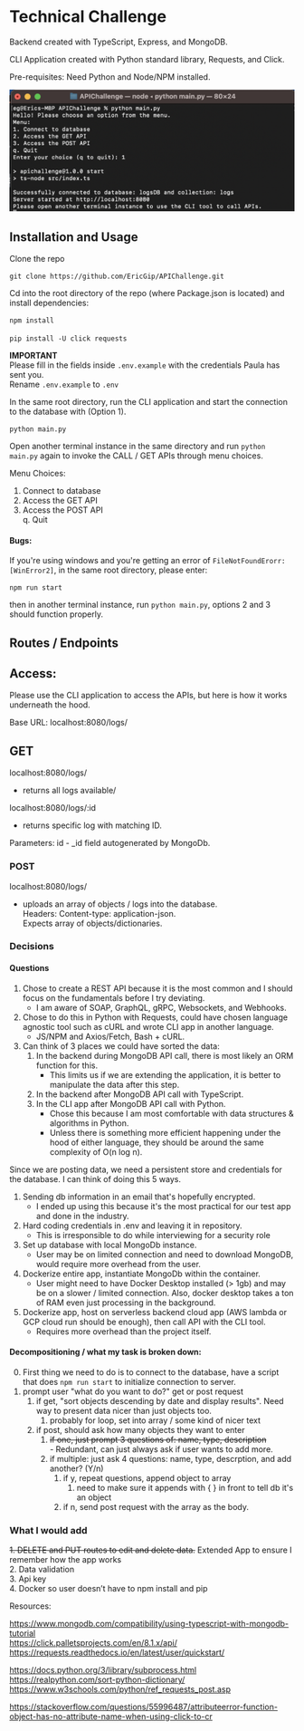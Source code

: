 # Technical Challenge

Backend created with TypeScript, Express, and MongoDB. 

CLI Application created with Python standard library, Requests, and Click.

Pre-requisites: Need Python and Node/NPM installed.

![Alt text](media/Example.png)

## Installation and Usage

Clone the repo

```
git clone https://github.com/EricGip/APIChallenge.git
```

Cd into the root directory of the repo (where Package.json is located) and install dependencies:

```
npm install

pip install -U click requests
```

**IMPORTANT**  
Please fill in the fields inside `.env.example` with the credentials Paula has sent you.  
Rename `.env.example` to `.env`

In the same root directory, run the CLI application and start the connection to the database with (Option 1).  

```
python main.py 
```

Open another terminal instance in the same directory and run `python main.py` again to invoke the CALL / GET APIs through menu choices. 

Menu Choices:
   1. Connect to database  
   2. Access the GET API  
   3. Access the POST API  
   q. Quit  

#### Bugs: 
If you're using windows and you're getting an error of `FileNotFoundErorr: [WinError2]`, in the same root directory, please enter:

```
npm run start
```

then in another terminal instance, run `python main.py`, options 2 and 3 should function properly.

## Routes / Endpoints

## Access: 

Please use the CLI application to access the APIs, but here is how it works underneath the hood.

Base URL: localhost:8080/logs/ 

## GET

localhost:8080/logs/
   * returns all logs available/

localhost:8080/logs/:id
   * returns specific log with matching ID.

Parameters: 
id - _id field autogenerated by MongoDb.

### POST

localhost:8080/logs/  
   * uploads an array of objects / logs into the database.  
Headers: Content-type: application-json.    
Expects array of objects/dictionaries.  
  
### Decisions

#### Questions

1. Chose to create a REST API because it is the most common and I should focus on the fundamentals before I try deviating.  
   - I am aware of SOAP, GraphQL, gRPC, Websockets, and Webhooks.  
2. Chose to do this in Python with Requests, could have chosen language agnostic tool such as cURL and wrote CLI app in another language.  
   - JS/NPM and Axios/Fetch, Bash + cURL.
3. Can think of 3 places we could have sorted the data:
   1. In the backend during MongoDB API call, there is most likely an ORM function for this. 
      - This limits us if we are extending the application, it is better to manipulate the data after this step.
   2. In the backend after MongoDB API call with TypeScript.
   3. In the CLI app after MongoDB API call with Python.  
      - Chose this because I am most comfortable with data structures & algorithms in Python.  
      - Unless there is something more efficient happening under the hood of either language, they should be around the same complexity of O(n log n).  


Since we are posting data, we need a persistent store and credentials for the database. I can think of doing this 5 ways. 

1. Sending db information in an email that's hopefully encrypted.  
   - I ended up using this because it's the most practical for our test app and done in the industry.
2. Hard coding credentials in .env and leaving it in repository. 
   - This is irresponsible to do while interviewing for a security role
3. Set up database with local MongoDb instance.
   - User may be on limited connection and need to download MongoDB, would require more overhead from the user.
4. Dockerize entire app, instantiate MongoDb within the container. 
   - User might need to have Docker Desktop installed (> 1gb) and may be on a slower / limited connection. Also, docker desktop takes a ton of RAM even just processing in the background.  
5. Dockerize app, host on serverless backend cloud app (AWS lambda or GCP cloud run should be enough), then call API with the CLI tool.
   - Requires more overhead than the project itself.


#### Decompositioning / what my task is broken down: 

0. First thing we need to do is to connect to the database, have a script that does `npm run start` to initialize connection to server.
1. prompt user "what do you want to do?" get or post request
	1. if get, "sort objects descending by date and display results". Need way to present data nicer than just objects too.
		1. probably for loop, set into array / some kind of nicer text
	2. if post, should ask how many objects they want to enter   
		1. ~~if one, just prompt 3 questions of: name, type, description~~  
                     - Redundant, can just always ask if user wants to add more. 
		3. if multiple: just ask 4 questions: name, type, descrption, and add another? (Y/n)  
			1. if y, repeat questions, append object to array  
				1. need to make sure it appends with { } in front to tell db it's an object  
			2. if n, send post request with the array as the body.





### What I would add 
~~1. DELETE and PUT routes to edit and delete data.~~ Extended App to ensure I remember how the app works  
2. Data validation  
3. Api key  
4. Docker so user doesn’t have to npm install and pip  


Resources:

https://www.mongodb.com/compatibility/using-typescript-with-mongodb-tutorial  
https://click.palletsprojects.com/en/8.1.x/api/  
https://requests.readthedocs.io/en/latest/user/quickstart/  

https://docs.python.org/3/library/subprocess.html  
https://realpython.com/sort-python-dictionary/  
https://www.w3schools.com/python/ref_requests_post.asp  

https://stackoverflow.com/questions/55996487/attributeerror-function-object-has-no-attribute-name-when-using-click-to-cr
